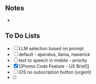 ## Notes

- 
## To Do Lists

- [ ] LLM selection based on prompt
- [ ] default - aperatus, llama, maverick
- [ ] text to speech in mobile - priority
- [x] [[Promo Code Feature - UX Brief]]
- [ ] iOS no subscription button (urgent)
- [ ] 


